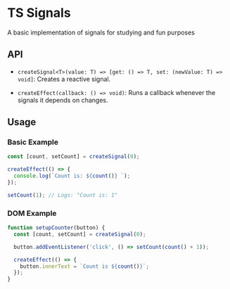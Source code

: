 # TS Signals

A basic implementation of signals for studying and fun purposes

## API

- `createSignal<T>(value: T) => [get: () => T, set: (newValue: T) => void]`:
Creates a reactive signal.  

- `createEffect(callback: () => void)`:
Runs a callback whenever the signals it depends on changes.

## Usage

### Basic Example

```ts
const [count, setCount] = createSignal(0);

createEffect(() => {
  console.log(`Count is: ${count()} `);
});

setCount(1); // Logs: "Count is: 1"
```

### DOM Example

```ts
function setupCounter(button) {
  const [count, setCount] = createSignal(0);

  button.addEventListener('click', () => setCount(count() + 1));

  createEffect(() => {
    button.innerText = `Count is ${count()}`;
  });
}
```
